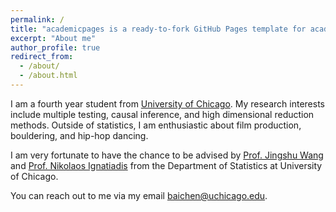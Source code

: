 ```yaml
---
permalink: /
title: "academicpages is a ready-to-fork GitHub Pages template for academic personal websites"
excerpt: "About me"
author_profile: true
redirect_from: 
  - /about/
  - /about.html
---
```


I am a fourth year student from [University of Chicago](https://www.uchicago.edu/en). My research interests include multiple testing, causal inference, and high dimensional reduction methods. Outside of statistics, I am enthusiastic about film production, bouldering, and hip-hop dancing.

I am very fortunate to have the chance to be advised by [Prof. Jingshu Wang](https://jingshuw.org/) and [Prof. Nikolaos Ignatiadis](https://nignatiadis.github.io/) from the Department of Statistics at University of Chicago.

You can reach out to me via my email [baichen@uchicago.edu](malito:baichen@uchicago.edu).


